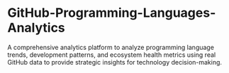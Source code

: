 # GitHub-Programming-Languages-Analytics
A comprehensive analytics platform to analyze programming language trends, development patterns, and ecosystem health metrics using real GitHub data to provide strategic insights for technology decision-making.
